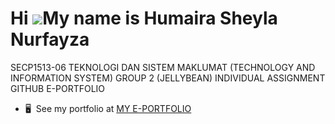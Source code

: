 Hi ![](https://user-images.githubusercontent.com/18350557/176309783-0785949b-9127-417c-8b55-ab5a4333674e.gif)My name is Humaira Sheyla Nurfayza
===============================================================================================================================================

SECP1513-06 TEKNOLOGI DAN SISTEM MAKLUMAT (TECHNOLOGY AND INFORMATION SYSTEM) GROUP 2 (JELLYBEAN) INDIVIDUAL ASSIGNMENT GITHUB E-PORTFOLIO

* 🖥️  See my portfolio at [MY E-PORTFOLIO](http://github.com/sheylafyz/sheylafyz.github.io)
